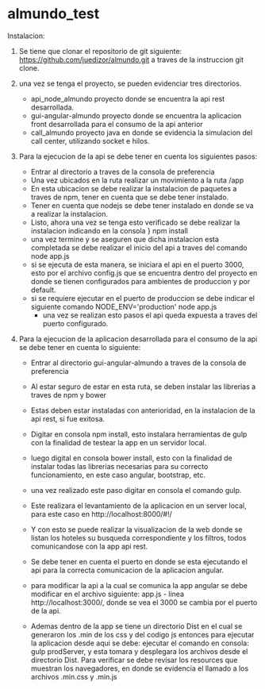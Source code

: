 # almundo_test

Instalacion: 

1. Se tiene que clonar el repositorio de git siguiente: https://github.com/juedizor/almundo.git
a traves de la instruccion git clone. 

2. una vez se tenga el proyecto, se pueden evidenciar tres directorios. 
	- api_node_almundo
		proyecto donde se encuentra la api rest desarrollada. 
	- gui-angular-almundo
		proyecto donde se encuentra la aplicacion front desarrollada para el consumo de la api anterior
	- call_almundo
		proyecto java en donde se evidencia la simulacion del call center, utilizando socket e hilos. 

3. Para la ejecucion de la api se debe tener en cuenta los siguientes pasos: 
	- Entrar al directorio a traves de la consola de preferencia 
	- Una vez ubicados en la ruta realizar un movimiento a la ruta /app 
	- En esta ubicacion se debe realizar la instalacion de paquetes a traves de npm, tener en cuenta que se debe tener
	instalado. 
	- Tener en cuenta que nodejs se debe tener instalado en donde se va a realizar la instalacion. 
	- Listo, ahora una vez se tenga esto verificado se debe realizar la instalacion indicando en la consola }
	npm install
	- una vez termine y se aseguren que dicha instalacion esta completada se debe realizar el inicio del api
	a traves del comando node app.js
	- si se ejecuta de esta manera, se iniciara el api en el puerto 3000, esto por el archivo config.js que se encuentra
	dentro del proyecto en donde se tienen configurados para ambientes de produccion y por default. 
	- si se requiere ejecutar en el puerto de produccion se debe indicar el siguiente comando NODE_ENV='production' node app.js
     	- una vez se realizan esto pasos el api queda expuesta a traves del puerto configurado. 

4. Para la ejecucion de la aplicacion desarrollada para el consumo de la api se debe tener en cuenta lo siguiente: 

	- Entrar al directorio gui-angular-almundo a traves de la consola de preferencia 
	- Al estar seguro de estar en esta ruta, se deben instalar las librerias a traves de npm y bower
	- Estas deben estar instaladas con anterioridad, en la instalacion de la api rest, si fue exitosa. 
	- Digitar en consola npm install, esto instalara herramientas de gulp con la finalidad de testear la app en un 
	servidor local. 
	- luego digital en consola bower install, esto con la finalidad de instalar todas las librerias necesarias para su 
	correcto funcionamiento, en este caso angular, bootstrap, etc. 
	- una vez realizado este paso digitar en consola el comando gulp. 
	- Este realizara el levantamiento de la aplicacion en un server local, para este caso en http://localhost:8000/#!/
	- Y con esto se puede realizar la visualizacion de la web donde se listan los hoteles su busqueda correspondiente y 
	los filtros, todos comunicandose con la app api rest. 
	- Se debe tener en cuenta el puerto en donde se esta ejecutando el api para la correcta comunicacion de la aplicacion 
	angular. 
	- para modificar la api a la cual se comunica la app angular se debe modificar en el archivo siguiente: 
		app.js - linea http://localhost:3000/, donde se vea el 3000 se cambia por el puerto de la api. 

	- Ademas dentro de la app se tiene un directorio Dist en el cual se generaron los .min de los css y del codigo js 
	entonces para ejecutar la aplicacion desde aqui se debe:
		ejecutar el comando en consola: gulp prodServer, y esta tomara y desplegara los archivos desde el 
		directorio Dist. Para verificar se debe revisar los resources que muestran los navegadores, en donde se evidencia
		el llamado a los archivos .min.css y .min.js



	
